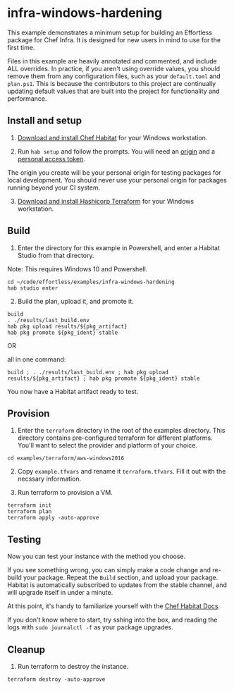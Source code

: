 # infra-windows-hardening

This example demonstrates a minimum setup for building an Effortless package for Chef Infra. It is designed for new users in mind to use for the first time.

Files in this example are heavily annotated and commented, and include ALL overrides. In practice, if you aren't using override values, you should remove them from any configuration files, such as your `default.toml` and `plan.ps1`. This is because the contributors to this project are continually updating default values that are built into the project for functionality and performance.

## Install and setup

1. [Download and install Chef Habitat](https://www.habitat.sh/docs/install-habitat/) for your Windows workstation.

2. Run `hab setup` and follow the prompts. You will need an [origin](https://www.habitat.sh/docs/using-builder/#builder-origin) and a [personal access token](https://www.habitat.sh/docs/using-builder/#upload-and-promote-packages).

The origin you create will be your personal origin for testing packages for local development. You should never use your personal origin for packages running beyond your CI system.

3. [Download and install Hashicorp Terraform](https://www.terraform.io/downloads.html) for your Windows workstation.

## Build

1. Enter the directory for this example in Powershell, and enter a Habitat Studio from that directory.

Note: This requires Windows 10 and Powershell.

```
cd ~/code/effortless/examples/infra-windows-hardening
hab studio enter
```

2. Build the plan, upload it, and promote it.

```
build
. ./results/last_build.env
hab pkg upload results/${pkg_artifact}
hab pkg promote ${pkg_ident} stable
```

OR

all in one command:
```
build ; . ./results/last_build.env ; hab pkg upload results/${pkg_artifact} ; hab pkg promote ${pkg_ident} stable
```

You now have a Habitat artifact ready to test.

## Provision

1. Enter the `terraform` directory in the root of the examples directory. This directory contains pre-configured terraform for different platforms. You'll want to select the provider and platform of your choice.

```
cd examples/terraform/aws-windows2016
```

2. Copy `example.tfvars` and rename it `terraform.tfvars`. Fill it out with the necssary information.

3. Run terraform to provision a VM.

```
terraform init
terraform plan
terraform apply -auto-approve
```

## Testing

Now you can test your instance with the method you choose.

If you see something wrong, you can simply make a code change and re-build your package. Repeat the `Build` section, and upload your package. Habitat is automatically subscribed to updates from the stable channel, and will upgrade itself in under a minute.

At this point, it's handy to familiarize yourself with the [Chef Habitat Docs](https://habitat.sh/docs).

If you don't know where to start, try sshing into the box, and reading the logs with `sudo journalctl -f` as your package upgrades.

## Cleanup

1. Run terraform to destroy the instance.

```
terraform destroy -auto-approve
```
